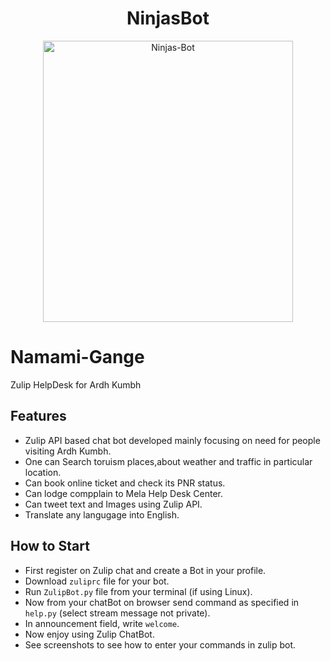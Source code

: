 <h1 align="center">NinjasBot</h1>
<p align="center">
  <a href="https://github.com/cef1998/WASP">
    <img  title="Ninjas-Bot" src="https://user-images.githubusercontent.com/33161970/52293147-33128700-299c-11e9-8085-026ae437f56a.png" width="400" height="450">
  </a>
</p>

# Namami-Gange
Zulip HelpDesk for Ardh Kumbh

 
 ## Features
 
* Zulip API based chat bot developed mainly focusing on need for people visiting Ardh Kumbh.
* One can Search  toruism places,about weather and traffic in particular location.
* Can book online ticket and check its PNR status.
* Can lodge compplain to Mela Help Desk Center.
* Can tweet text and Images using Zulip API.
* Translate any langugage into English.

## How to Start

* First register on Zulip chat and create a Bot in your profile.
* Download ```zuliprc``` file for your bot.
* Run ```ZulipBot.py``` file from your terminal (if using Linux).
* Now from your chatBot on browser send command as specified in ```help.py``` (select stream message not private).
* In announcement field, write ```welcome```.
* Now enjoy using Zulip ChatBot.
* See screenshots to see how to enter your commands in zulip bot.
